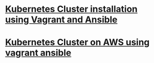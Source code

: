 # [Kubernetes Cluster installation using Vagrant and Ansible](https://github.com/vijayendrar/devsecops/tree/main/Kubernetes/LABSetup.md)

# [Kubernetes Cluster on AWS using vagrant ansible](https://github.com/vijayendrar/devsecops/tree/main/Kubernetes/LABSetup.md)
